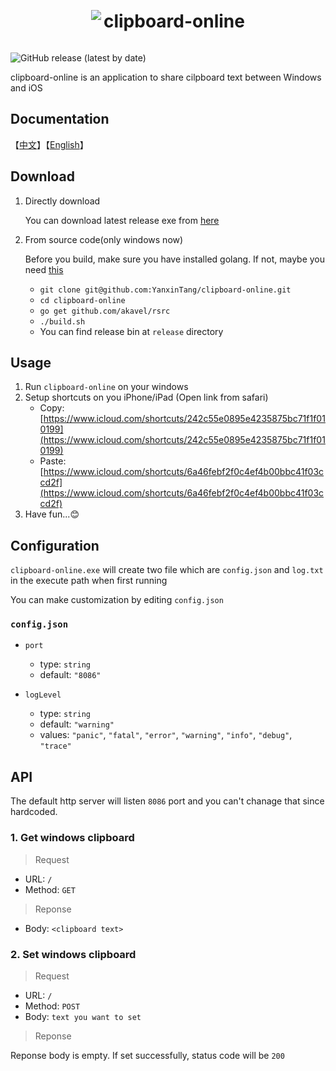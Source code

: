 <div align="center">
  <img src="https://raw.githubusercontent.com/YanxinTang/clipboard-online/master/images/clipboard-icon.png" style="display: inline-block; vertical-align: middle;">
  <h1 style="display: inline-block; vertical-align: middle;">clipboard-online</h1>
</div>

![GitHub release (latest by date)](https://img.shields.io/github/v/release/YanxinTang/clipboard-online)

clipboard-online is an application to share cilpboard text between Windows and iOS

## Documentation

【[中文](https://github.com/YanxinTang/clipboard-online/blob/master/README_zh.md)】【[English](https://github.com/YanxinTang/clipboard-online/blob/master/README.md)】

## Download

1. Directly download

    You can download latest release exe from [here](https://github.com/YanxinTang/clipboard-online/releases)

2. From source code(only windows now)

    Before you build, make sure you have installed golang. If not, maybe you need [this](https://golang.org/dl/)

    - `git clone git@github.com:YanxinTang/clipboard-online.git`
    - `cd clipboard-online`
    - `go get github.com/akavel/rsrc`
    - `./build.sh`
    - You can find release bin at `release` directory

## Usage

1. Run `clipboard-online` on your windows
2. Setup shortcuts on you iPhone/iPad (Open link from safari)
    - Copy: [https://www.icloud.com/shortcuts/242c55e0895e4235875bc71f1f010199](https://www.icloud.com/shortcuts/242c55e0895e4235875bc71f1f010199)
    - Paste: [https://www.icloud.com/shortcuts/6a46febf2f0c4ef4b00bbc41f03ccd2f](https://www.icloud.com/shortcuts/6a46febf2f0c4ef4b00bbc41f03ccd2f)
3. Have fun...😊

## Configuration

`clipboard-online.exe` will create two file which are `config.json` and `log.txt` in the execute path when first running

You can make customization by editing `config.json`

### `config.json`

- `port`
  - type: `string`
  - default: `"8086"`

- `logLevel`
  - type: `string`
  - default: `"warning"`
  - values: `"panic"`, `"fatal"`, `"error"`, `"warning"`, `"info"`, `"debug"`, `"trace"`

## API

The default http server will listen `8086` port and you can't chanage that since hardcoded.

### 1. Get windows clipboard

> Request

- URL: `/`
- Method: `GET`

> Reponse

- Body: `<clipboard text>`

### 2. Set windows clipboard

> Request

- URL: `/`
- Method: `POST`
- Body: `text you want to set`

> Reponse

Reponse body is empty. If set successfully, status code will be `200`
